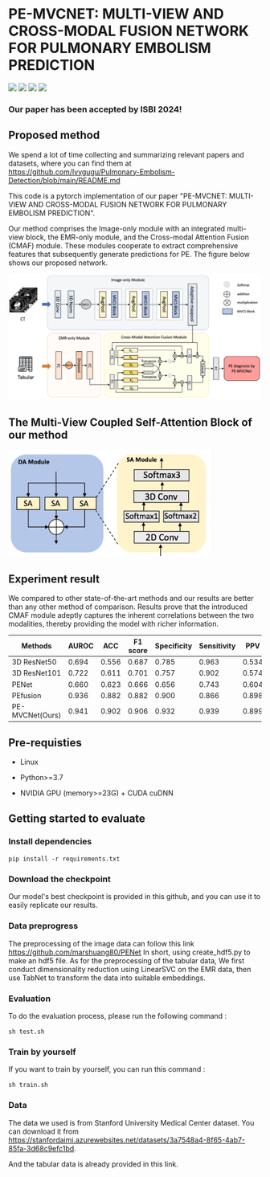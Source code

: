 # PE-MVCNET: MULTI-VIEW AND CROSS-MODAL FUSION NETWORK FOR PULMONARY EMBOLISM PREDICTION

![](https://img.shields.io/badge/-Github-181717?style=flat-square&logo=Github&logoColor=FFFFFF)
![](https://img.shields.io/badge/-Awesome-FC60A8?style=flat-square&logo=Awesome&logoColor=FFFFFF)
![](https://img.shields.io/badge/-Python-3776AB?style=flat-square&logo=Python&logoColor=FFFFFF)
![](https://img.shields.io/badge/-Pytorch-EE4C2C?style=flat-square&logo=Pytorch&logoColor=FFFFFF)

### Our paper has been accepted by ISBI 2024!
## Proposed method
We spend a lot of time collecting and summarizing relevant papers and datasets, where you can find them at https://github.com/Ivygugu/Pulmonary-Embolism-Detection/blob/main/README.md

This code is a pytorch implementation of our paper "PE-MVCNET: MULTI-VIEW AND CROSS-MODAL FUSION NETWORK FOR PULMONARY EMBOLISM PREDICTION".

 Our method comprises the Image-only module with an integrated multi-view block, the EMR-only module, and the Cross-modal Attention Fusion (CMAF) module. These modules cooperate to extract comprehensive features that subsequently generate predictions for PE. The figure below shows our proposed network.

![image](images/model.png)

 ## The Multi-View Coupled Self-Attention Block of our method
<img src="https://github.com/LeavingStarW/PE-MVCNET/blob/main/images/DASA.png?raw=true" width="400px">



 ## Experiment result
   We compared to other state-of-the-art methods and our results are better than any other method of comparison. Results prove that the introduced CMAF module adeptly captures the inherent correlations between the two modalities, thereby providing the model with richer information.
<table>
<thead>
  <tr>
    <th>Methods</th>
    <th>AUROC</th>
    <th>ACC</th>
    <th>F1 score</th>
    <th>Specificity</th>
    <th>Sensitivity</th>
    <th>PPV</th>
    <th>NPV</th>
  </tr>
</thead>
<tbody>
  <tr>
    <td>3D ResNet50</td>
    <td>0.694</td>
    <td>0.556</td>
    <td>0.687</td>
    <td>0.785</td>
    <td>0.963</td>
    <td>0.534</td>
    <td>0.785</td>
  </tr>
  <tr>
    <td>3D ResNet101</td>
    <td>0.722</td>
    <td>0.611</td>
    <td>0.701</td>
    <td>0.757</td>
    <td>0.902</td>
    <td>0.574</td>
    <td>0.757</td>
  </tr>
  <tr>
    <td>PENet</td>
    <td>0.660</td>
    <td>0.623</td>
    <td>0.666</td>
    <td>0.656</td>
    <td>0.743</td>
    <td>0.604</td>
    <td>0.656</td>
  </tr>
  <tr>
    <td>PEfusion</td>
    <td>0.936</td>
    <td>0.882</td>
    <td>0.882</td>
    <td>0.900</td>
    <td>0.866</td>
    <td>0.898</td>
    <td>0.867</td>
  </tr>
  <tr>
    <td>PE-MVCNet(Ours)</td>
    <td>0.941</td>
    <td>0.902</td>
    <td>0.906</td>
    <td>0.932</td>
    <td>0.939</td>
    <td>0.899</td>
    <td>0.932</td>
  </tr>
</tbody>
</table>

## Pre-requisties
* Linux

* Python>=3.7

* NVIDIA GPU (memory>=23G) + CUDA cuDNN

## Getting started to evaluate
### Install dependencies
```
pip install -r requirements.txt
```
### Download the checkpoint
Our model's best checkpoint is provided in this github, and you can use it to easily replicate our results.

### Data preprogress
The preprocessing of the image data can follow this link https://github.com/marshuang80/PENet
 In short, using create_hdf5.py to make an hdf5 file. As for the preprocessing of the tabular data, We first conduct dimensionality reduction using LinearSVC on the EMR data, then use TabNet to transform the data into suitable embeddings. 

### Evaluation
To do the evaluation process, please run the following command :
```
sh test.sh
```

### Train by yourself
If you want to train by yourself, you can run this command :
```
sh train.sh
```

### Data
The data we used is from Stanford University Medical Center dataset. You can download it from https://stanfordaimi.azurewebsites.net/datasets/3a7548a4-8f65-4ab7-85fa-3d68c9efc1bd.

And the tabular data is already provided in this link.
